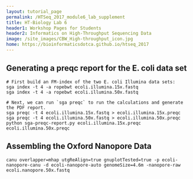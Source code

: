 ```yaml
---
layout: tutorial_page
permalink: /HTSeq_2017_module6_lab_supplement
title: HT-Biology Lab 6
header1: Workshop Pages for Students
header2: Informatics on High-Throughput Sequencing Data
image: /site_images/CBW_High-throughput_icon.jpg
home: https://bioinformaticsdotca.github.io/htseq_2017
---
```


## Generating a preqc report for the E. coli data set

```
# First build an FM-index of the two E. coli Illumina data sets:
sga index -t 4 -a ropebwt ecoli.illumina.15x.fastq
sga index -t 4 -a ropebwt ecoli.illumina.50x.fastq

# Next, we can run `sga preqc` to run the calculations and generate the PDF report.
sga preqc -t 4 ecoli.illumina.15x.fastq > ecoli.illumina.15x.preqc
sga preqc -t 4 ecoli.illumina.50x.fastq > ecoli.illumina.50x.preqc
python sga-preqc-report.py ecoli.illumina.15x.preqc ecoli.illumina.50x.preqc
```

## Assembling the Oxford Nanopore Data

```
canu overlapper=mhap utgReAlign=true gnuplotTested=true -p ecoli-nanopore-canu -d ecoli-nanopore-auto genomeSize=4.6m -nanopore-raw ecoli.nanopore.50x.fastq
```


